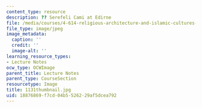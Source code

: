 ```yaml
---
content_type: resource
description: ?? Serefeli Cami at Edirne
file: /media/courses/4-614-religious-architecture-and-islamic-cultures-fall-2002/18876869f7cd04b5526229af5dcea792_1131thumbnail.jpg
file_type: image/jpeg
image_metadata:
  caption: ''
  credit: ''
  image-alt: ''
learning_resource_types:
- Lecture Notes
ocw_type: OCWImage
parent_title: Lecture Notes
parent_type: CourseSection
resourcetype: Image
title: 1131thumbnail.jpg
uid: 18876869-f7cd-04b5-5262-29af5dcea792
---
```

